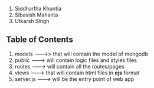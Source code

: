 1. Siddhartha Khuntia
2. Sibasish Mahanta
3. Utkarsh Singh

## Table of Contents
1. models   --->> that will contain the model of mongodb
2. public ---> will contain logic files and styles files
3. routes ---> will contain all the routes/pages
4. views ---> that will contain html files in **ejs** format
5. server.js ---> will be the entry point of web app